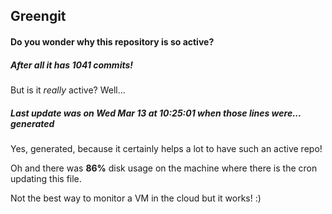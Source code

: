 ## Greengit

#### Do you wonder why this repository is so active?

##### After all it has 1041 commits!

But is it *really* active? Well...

##### Last update was on Wed Mar 13 at 10:25:01 when those lines were... generated

Yes, generated, because it certainly helps a lot to have such an active repo!

Oh and there was **86%** disk usage on the machine
where there is the cron updating this file.

Not the best way to monitor a VM in the cloud but it works! :)
